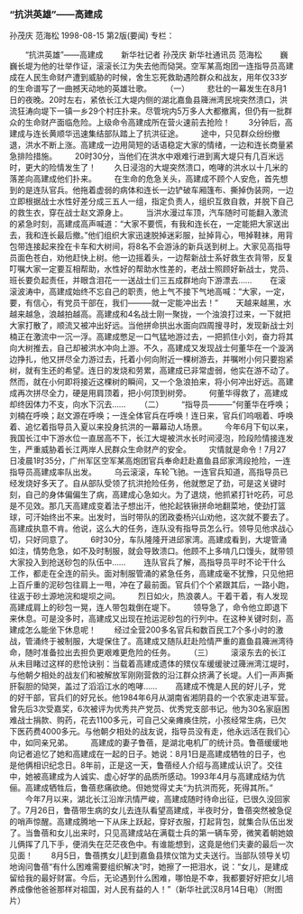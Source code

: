 ### “抗洪英雄”——高建成
孙茂庆  范海松
1998-08-15
第2版(要闻)
专栏：

　　“抗洪英雄”——高建成
　　新华社记者  孙茂庆  新华社通讯员  范海松
　　巍巍长堤为他的壮举作证，滚滚长江为失去他而恸哭。空军某高炮团一连指导员高建成在人民生命财产遭到威胁的时候，舍生忘死救助遇险群众和战友，用年仅33岁的生命谱写了一曲撼天动地的英雄壮歌。
　　（一）
　　悲壮的一幕发生在8月1日的夜晚。20时左右，紧依长江大堤内侧的湖北嘉鱼县簰洲湾民垸突然溃口，洪流狂涛向堤下一镇一乡29个村庄扑来。尽管垸内5万多人大都撤离，但仍有一批群众的生命财产面临危险。上级命令高建成所在营火速前去抢险！
　　3分钟后，高建成与连长黄顺华迅速集结部队踏上了抗洪征途。
　　途中，只见群众纷纷撤退，洪水不断上涨。高建成一边用简短的话语稳定大家的情绪，一边和连长商量紧急排险措施。
　　20时30分，当他们在洪水中艰难行进到离大堤只有几百米远时，更大的险情发生了！
　　久日浸泡的大堤突然溃口，咆哮的洪水以十几米的落差向高建成他们扑来。
　　在生命的危急关头，高建成不顾个人安危，首先想到的是连队官兵。他拖着虚弱的病体和连长一边铲破车厢篷布、撕掉伪装网，一边立即根据战士水性好差分成三五人一组，指定负责人，组织互救自救，并脱下自己的救生衣，穿在战士赵文源身上。
　　当洪水漫过车顶，汽车随时可能翻入激流的紧急时刻，高建成高声喊道：“大家不要慌，有我和连长在，一定能把大家送出去，我和连长最后撤。”他们组织大家迅速脱掉迷彩服，扯掉背心，甩掉鞋袜，用背包带连接起来拴在卡车和大树间，将8名不会游泳的新兵送到树上。大家见高指导员面色苍白，劝他赶快上树。他一边摇着头，一边帮新战士系好救生衣背带，反复叮嘱大家一定要互相帮助，水性好的帮助水性差的，老战士照顾好新战士，党员、班长要负起责任，并眼含泪花一一送战士们三五成群地向下游漂去……
　　在滚滚波涛中，高建成始终不忘自己的职责，他上气不接下气地高喊：“大家，一定，要，有信心，有党员干部在，我们———就一定能冲出去！”
　　天越来越黑，水越来越急，浪越拍越高。高建成和4名战士刚一聚拢，一个浊浪打过来，一下就把大家打散了，顺流又被冲出好远。当他拼命拱出水面向四周搜寻时，发现新战士刘楠正在激流中一沉一浮。高建成憋足一口气猛地游过去，一把抓住小刘，奋力将其向大树推去，自己却被洪水冲向上游。不久，高建成又发现战士何董华在一个漩涡边挣扎，他又拼尽全力游过去，托着小何向附近一棵树游去，并嘱咐小何只要抱紧树，就有生还的希望。连日的发烧和劳累，高建成已非常虚弱，他实在游不动了。然而，就在小何即将接近这棵树的瞬间，又一个急浪拍来，将小何冲出好远。高建成再次拼尽全力，硬是用肩顶着，把小何顶到树旁。
　　何董华得救了，高建成却终因体力不支，向水下沉去……
　　（二）
　　“指导员———”何董华在呼唤；刘楠在呼唤；赵文源在呼唤；一连全体官兵在呼唤！连日来，官兵们呜咽着、呼唤着、追忆着指导员入夏以来投身抗洪的一幕幕动人场景。
　　今年6月下旬以来，我国长江中下游水位一直居高不下，长江大堤被洪水长时间浸泡，险段险情接连发生，严重威胁着长江两岸人民群众生命财产的安全。
　　灾情就是命令！7月27日凌晨1时35分，广州军区空军某高炮团官兵奉命赶赴嘉鱼县邱家湾段抢险，一连指导员高建成率队出发。
　　乌云滚滚，车轮飞驰。一连官兵知道，高指导员已经发烧好多天了。自从部队受领了抗洪抢险任务，他就憋足了劲，可是这关键时刻，自己的身体偏偏生了病，高建成心急如火。为了退烧，他抓紧打针吃药，可总是不见效。那几天高建成变着法子想出汗，他抡起铁锹拼命地翻菜地，使劲打篮球，可汗始终出不来。出发时，当时带队的团政委杨兴山劝他，这次就不要去了。高建成执意不肯。他说，这么大的任务，连队没有指导员怎么行。领导见他求战心切，只好同意了。
　　6时30分，车队隆隆开进邱家湾。高建成看到，大堤管涌如注，情势危急，如不及时制服，就会导致溃口。他顾不上多啃几口馒头，就带领大家投入到抢送砂包的队伍中……
　　连队官兵了解，高指导员平时不论干什么工作，都走在全连的前头。面对制服管涌的紧急任务，高建成毫不犹豫，只见他把上百斤重的泥砂包往肩上一甩，冲在了最前面。官兵们个个紧跟其后，一路小跑，往返于砂土源地浣和堤坝之间。
　　烈日如火，热浪袭人。干着干着，有人发现高建成肩上的砂包一晃，连人带包栽倒在堤下。
　　领导急了，命令他立即退下来休息。可是没多时，高建成又出现在抢运泥砂包的行列中。在这种关键时刻，高建成怎么能坐下休息呢！
　　经过全营200多名官兵和数百民工7个多小时的激战，管涌终于被制服，大堤保住了。高建成又随队赶赴险情严重的嘉鱼县簰洲湾待命，随时准备拉出去担负更艰难更危险的任务。
　　（三）
　　滚滚东去的长江从未目睹过这样的悲怆诀别：当载着高建成遗体的殡仪车缓缓驶过簰洲湾江堤时，与他朝夕相处的战友们和被解放军刚刚营救的沿江群众挤满了长堤。人们一声声撕肝裂胆的恸哭，盖过了滔滔江水的咆哮……
　　高建成不愧是人民的好儿子，党的好干部，官兵们的好兄长。他1984年6月从湖南省湘阴县的一个农家走进军营。曾先后3次受嘉奖，6次被评为优秀共产党员、优秀党支部书记。他为30名家庭困难战士捐款、购药，花去1100多元，可自己父亲瘫痪住院，小孩经常生病，已欠下医药费4000多元。与他朝夕相处的战友说，指导员没有走，他永远活在我们心中，如同亲兄弟。
　　高建成的妻子鲁蓓，是湖北电机厂的统计员。鲁蓓缓缓地向记者追忆了她和高建成在一起的日子。她说：8月1日是高建成牺牲的日子，也是他俩相识纪念日。8年前，正是这一天，鲁蓓经人介绍与高建成认识了。交往中，她被高建成为人诚实、虚心好学的品质所感动。1993年4月与高建成结为伉俪。高建成牺牲后，鲁蓓悲痛欲绝。但她觉得丈夫“为抗洪而死，死得其所。”
　　今年7月以来，湖北长江沿岸汛情严峻，高建成随时待命出征，已很久没回家了。7月26日，鲁蓓带生病的女儿去连队看望高建成，半夜时分，鲁蓓突然被急促的哨声惊醒。高建成腾地一下从床上跃起，穿好衣服，打起背包，就集合队伍出发了。当鲁蓓和女儿出来时，只见高建成站在满载士兵的第一辆车旁，微笑着朝她娘儿俩挥了几下手，便消失在茫茫夜色中。有谁能想到，这竟是他们夫妻的最后一次见面！
　　8月5日，鲁蓓携女儿赶到嘉鱼县殡仪馆为丈夫送行。当部队领导关切地询问鲁蓓“有什么困难需要组织解决”时，她擦了一把泪水，说：“女儿，是建成留给我的最好财富。今后，无论遇到什么困难，哪怕是不幸，我都要好好把女儿培养成像他爸爸那样对祖国，对人民有益的人！”（新华社武汉8月14日电）（附图片）
